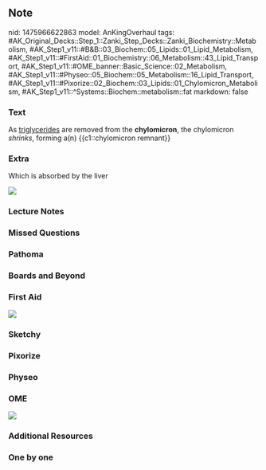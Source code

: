 ## Note
nid: 1475966622863
model: AnKingOverhaul
tags: #AK_Original_Decks::Step_1::Zanki_Step_Decks::Zanki_Biochemistry::Metabolism, #AK_Step1_v11::#B&B::03_Biochem::05_Lipids::01_Lipid_Metabolism, #AK_Step1_v11::#FirstAid::01_Biochemistry::06_Metabolism::43_Lipid_Transport, #AK_Step1_v11::#OME_banner::Basic_Science::02_Metabolism, #AK_Step1_v11::#Physeo::05_Biochem::05_Metabolism::16_Lipid_Transport, #AK_Step1_v11::#Pixorize::02_Biochem::03_Lipids::01_Chylomicron_Metabolism, #AK_Step1_v11::^Systems::Biochem::metabolism::fat
markdown: false

### Text
<div>
  <div>
    <div>
      As <u>triglycerides</u> are removed from the
      <b>chylomicron</b>, the chylomicron <i>shrinks</i>, forming
      a(n) {{c1::chylomicron remnant}}
    </div>
  </div>
</div>

### Extra
Which is absorbed by the liver
<div><img src="paste-422130860687568.jpg"></div>

### Lecture Notes


### Missed Questions


### Pathoma


### Boards and Beyond


### First Aid
<img src="tmpkMpd4d.png">

### Sketchy


### Pixorize


### Physeo


### OME
<div class="ome-widget">
  <a href=
  "https://onlinemeded.org/spa/metabolism?ref=anki"><img src=
  "_OME_AnkiFlashcards_Topic_1.png"></a>
</div>

### Additional Resources


### One by one


